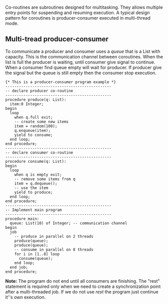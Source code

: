 Co-routines are subroutines designed for multitasking. 
They allows multiple entry points for suspending and resuming execution. 
A typical design pattern for coroutines is producer-consumer executed in multi-thread mode.

## Multi-tread producer-consumer
To communicate a producer and consumer uses a _queue_ that is a List with capacity. 
This is the communication channel between coroutines. When the list is full the producer is waiting, 
until consumer give signal to continue. When a consumer find queue empty will wait for producer. 
If producer give the signal but the queue is still empty then the consumer stop execution.

```
{* This is a producer-consumer program example *}
-----------------------------------------------
-- declare producer co-routine
-----------------------------------------------
procedure produce(q: List):
  item:0 Integer;
begin
  loop
    when q.full exit;
    -- create some new items
    item = random(100);
    q.enqueue(item);
    yield to consume;
  end loop;
end procedure;
-----------------------------------------------
-- declare consumer co-routine
-----------------------------------------------
procedure consume(q: List): 
begin  
  loop
    when q is empty exit;
    -- remove some items from q
    item = q.dequeue();
    -- use the item                 
    yield to produce;
  end loop;
end procedure;
-----------------------------------------------
-- Implement main program
-----------------------------------------------
procedure main:
  queue: List(10) of Integer; -- communication channel
begin
  job
    -- produce in parallel on 2 threads
    produce(queue); 
    produce(queue); 
    -- consume in parallel on 8 threads
    for i in [1..8] loop
      consume(queue); 
    end loop;
  end job;
end procedure;
```

**Note:** The program do not end until all consumers are finishing. 
The "rest" statement is required only when we need to create a synchronization point after a multi-threaded job. 
If we do not use _rest_ the program just continue it''s own execution.